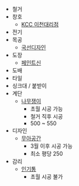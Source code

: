 * 철거
* 창호
  * [KCC 이천대리점](https://blog.naver.com/solnamsae)
* 전기
* 목공
  * [국선디자인](https://guksunpark.modoo.at/)
* 도장
  * [페인트신](http://blog.naver.com/prologue/PrologueList.nhn?blogId=wrose95&skinType=&skinId=&from=menu&userSelectMenu=true)
* 도배
* 타일
* 싱크대 / 붙받이
* 계단
  * [나무쟁이](http://blog.naver.com/PostList.nhn?blogId=seoulwys&parentCategoryNo=22&skinType=&skinId=&from=menu&userSelectMenu=true)
    * 초월 시공 가능
    * 철거 직후 시공
    * 500 ~ 550
* 디자인
  * [무아공간](https://muaspace.modoo.at/)
    * 3월 이후 시공 가능
    * 최소 평당 250
* 감리
  * [인기통](https://cafe.naver.com/0404ab)
    * 초월 시공 불가
